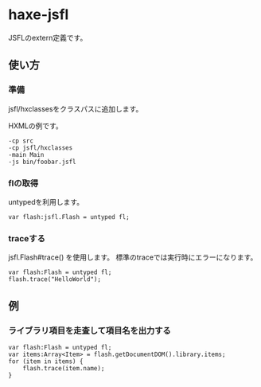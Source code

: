 # haxe-jsfl

JSFLのextern定義です。

## 使い方

### 準備

jsfl/hxclassesをクラスパスに追加します。

HXMLの例です。

	-cp src
	-cp jsfl/hxclasses
	-main Main
	-js bin/foobar.jsfl


### flの取得

untypedを利用します。

    var flash:jsfl.Flash = untyped fl;


### traceする

jsfl.Flash#trace() を使用します。
標準のtraceでは実行時にエラーになります。

	var flash:Flash = untyped fl;
	flash.trace("HelloWorld");




## 例

### ライブラリ項目を走査して項目名を出力する

	var flash:Flash = untyped fl;
	var items:Array<Item> = flash.getDocumentDOM().library.items;
	for (item in items) {
		flash.trace(item.name);
	}
